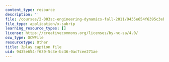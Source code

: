 ```yaml
---
content_type: resource
description: ''
file: /courses/2-003sc-engineering-dynamics-fall-2011/9435e654f6395c3ebc360ac7cee271ae_osyKjTQuwlk.vtt
file_type: application/x-subrip
learning_resource_types: []
license: https://creativecommons.org/licenses/by-nc-sa/4.0/
ocw_type: OCWFile
resourcetype: Other
title: 3play caption file
uid: 9435e654-f639-5c3e-bc36-0ac7cee271ae
---
```

